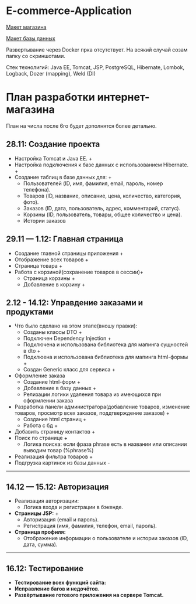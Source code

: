 # E-commerce-Application

[Макет магазина](https://github.com/EugeneKroshinsky/E-commerce-Application/blob/main/Online-Shop.pdf)

[Макет базы данных](https://github.com/EugeneKroshinsky/E-commerce-Application/blob/main/database_model.png)

Развертывание через Docker прка отсутствует. На всякий случай созам папку со скриншотами.


Стек технолигий: Java EE, Tomcat, JSP, PostgreSQL, Hibernate, Lombok, Logback, Dozer (mapping), Weld (DI)

# План разработки интернет-магазина

План на числа после 6го будет дополнятся более детально.

## **28.11: Создание проекта**
- Настройка Tomcat и Java EE. +
- Настройка подключения к базе данных с использованием Hibernate. +
- Создание таблиц в базе данных для: +
  - Пользователей (ID, имя, фамилия, email, пароль, номер телефона).
  - Товаров (ID, название, описание, цена, количество, категория, фото).
  - Заказов (ID, дата, пользователь, адрес, комментарий, статус).
  - Корзины (ID, пользователь, товары, общее количество и цена).
  - Истории заказов 
## **29.11 — 1.12: Главная страница**
- Создание главной страницы приложения +
- Отображение всех товаров +
- Страница товара +
- Работа с корзиной(сохранение товаров в сессии)+
  - Страница корзины +
  - Добавление в корзину +
## **2.12 - 14.12: Управдение заказами и продуктами**
- Что было сделано на этом этапе(вношу правки):
  - Созданы классы DTO +
  - Подключен Dependency Injection +
  - Подключена и использована библиотека для мапинга сущностей в dto +
  - Подклюена и использована библиотека для мапинга html-формы +
  - Создан Generic класс для сервиса +
- Оформление заказа 
  - Создание html-форм +
  - Добавление в базу данных +
  - Релизации логики удаления товара из имеющихся при оформлении заказа
- Разработка панели администратора(добавление товаров, изменение товаров, просмотр всех заказов, поддтверждение заказов) +
  - Создание html страниц +
  - Работа с бд +
- Добавить страницу контактов +
- Поиск по странице +
  - Логика поиска: если фраза phrase есть в названии или описании выводим товар (%phrase%) 
- Реализация фильтра товаров +
- Подгрузка картинок из базы данных -
---

## **14.12 — 15.12: Авторизация**
- Реализация авторизации:
  - Логика входа и регистрации в бэкенде.
- **Страницы JSP:** +
  - Авторизация (email и пароль).
  - Регистрация (имя, фамилия, телефон, email, пароль).
- **Страница профиля:**
  - Отображение информации о пользователе и истории заказов (ID, дата, сумма).

---

## **16.12: Тестирование**
- **Тестирование всех функций сайта:**
- **Исправление багов и недочётов.**
- **Развёртывание готового приложения на сервере Tomcat.**

